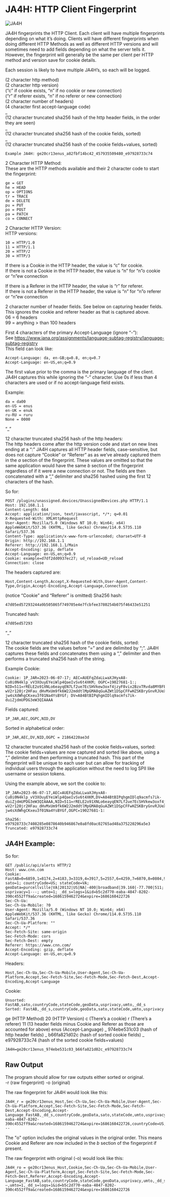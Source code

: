 # JA4H: HTTP Client Fingerprint

![JA4H](https://github.com/FoxIO-LLC/ja4/blob/main/technical_details/JA4H.png)

JA4H fingerprints the HTTP Client. Each client will have multiple fingerprints depending on what it’s doing. Clients will have different fingerprints when doing different HTTP Methods as well as different HTTP versions and will sometimes need to add fields depending on what the server tells it. However, the fingerprint will generally be the same per client per HTTP method and version save for cookie details. 

Each session is likely to have multiple JA4H’s, so each will be logged.

(2 character http method)  
(2 character http version)  
(“c” if cookie exists, “n” if no cookie or new connection)  
(“r” if referer exists, “n” if no referer or new connection)  
(2 character number of headers)  
(4 character first accept-language code)  
_  
(12 character truncated sha256 hash of the http header fields, in the order they are seen)  
_  
(12 character truncated sha256 hash of the cookie fields, sorted)  
_  
(12 character truncated sha256 hash of the cookie fields+values, sorted)  
```
Example JA4H: ge20cr13enus_a82fbf14bc42_457935509480_e97928733c74
```
2 Character HTTP Method:  
These are the HTTP methods available and their 2 character code to start the fingerprint:  
```
ge = GET  
he = HEAD  
op = OPTIONS  
tr = TRACE  
de = DELETE  
pu = PUT  
po = POST  
pa = PATCH  
co = CONNECT
```

2 Character HTTP Version:  
HTTP versions:  
```
10 = HTTP/1.0  
11 = HTTP/1.1  
20 = HTTP/2  
30 = HTTP/3  
```
If there is a Cookie in the HTTP header, the value is “c” for cookie.  
If there is not a Cookie in the HTTP header, the value is “n” for “n”o cookie or “n”ew connection

If there is a Referer in the HTTP header, the value is “r” for referer.  
If there is not a Referer in the HTTP header, the value is “n” for “n”o referer or “n”ew connection

2 character number of header fields. See below on capturing header fields. This ignores the cookie and referer header as that is captured above.  
06 = 6 headers  
99 = anything > than 100 headers

First 4 characters of the primary Accept-Language (ignore “-”):  
See https://www.iana.org/assignments/language-subtag-registry/language-subtag-registry  
This field can look like:  
```
Accept-Language: da, en-GB;q=0.8, en;q=0.7  
Accept-Language: en-US,en;q=0.9
```
The first value prior to the comma is the primary language of the client. JA4H captures this while ignoring the “-” character. Use 0s if less than 4 characters are used or if no accept-language field exists.

Example:  
```
da = da00  
en-US = enus  
en-UK = enuk  
ru-RU = ruru  
None = 0000
```

“_”

12 character truncated sha256 hash of the http headers:  
The http headers come after the http version code and start on new lines ending at a “:” JA4H captures all HTTP header fields, case-sensitive, but does not capture “Cookie” or “Referer” as as we’ve already captured them in the _a_ section of the fingerprint. These values are omitted so that the same application would have the same _b_ section of the fingerprint regardless of if it were a new connection or not. The fields are then concatenated with a “,” delimiter and sha256 hashed using the first 12 characters of the hash. 

So for:   
```
POST /plugins/unassigned.devices/UnassignedDevices.php HTTP/1.1
Host: 192.168.1.1
Content-Length: 664
Accept: application/json, text/javascript, */*; q=0.01
X-Requested-With: XMLHttpRequest
User-Agent: Mozilla/5.0 (Windows NT 10.0; Win64; x64) AppleWebKit/537.36 (KHTML, like Gecko) Chrome/114.0.5735.110 Safari/537.36
Content-Type: application/x-www-form-urlencoded; charset=UTF-8
Origin: http://192.168.1.1
Referer: http://192.168.1.1/Main
Accept-Encoding: gzip, deflate
Accept-Language: en-US,en;q=0.9
Cookie: example=d7df2dd0937ec27; ud_reload=UD_reload
Connection: close
```
The headers captured are:
```
Host,Content-Length,Accept,X-Requested-With,User-Agent,Content-Type,Origin,Accept-Encoding,Accept-Language,Connection
```
(notice “Cookie” and “Referer” is omitted)
Sha256 hash:
```
47d05ed57293244a9b505865f749705e4e7fcbfee3780254b075f46433e51251
```
Truncated hash:
```
47d05ed57293
```

“_”

12 character truncated sha256 hash of the cookie fields, sorted:  
The cookie fields are the values before “=” and are delimited by “;”. JA4H captures these fields and concatenates them using a “,” delimiter and then performs a truncated sha256 hash of the string.

Example Cookie:
```
Cookie: 1P_JAR=2023-06-07-17; AEC=AUEFqZdaLLwaXJHyxA8-Cu0i0N4klp_vV3XOuyEYeiWlp4QaeIvSv6t4XKM; OGPC=19027681-1:; NID=511=rRELE2o91XNLo6eayqEN7Lf2ue7EcSHVkew3oxf4jzyF8vix2BzxTRvda8MYBFEkLyC1xjTcqSIjbC-wV2r120jr2HFau_dHvMxUm9fk6W2J2mddtlMpGMA8qGuAZWt1DSpCFFwHZSKBryGnvRJUeXkc-jw4sXdWhgCKxeu3f01Na4YsBYGf; DV=A84BtBIPqhgmIDlq9acmfs7ik-duiZjdmUPDG3eW3QIAAAA
```
Fields captured:
```
1P_JAR,AEC,OGPC,NID,DV
```
Sorted in alphabetical order:
```
1P_JAR,AEC,DV,NID,OGPC = 21864220ae3d
```

12 character truncated sha256 hash of the cookie fields+values, sorted:  
The cookie fields+values are now captured and sorted like above, using a “,” delimiter and then performing a truncated hash. This part of the fingerprint will be unique to each user but can allow for tracking of individual users through the application without the need to log SPII like username or session tokens.

Using the example above, we sort the cookie to:  
```
1P_JAR=2023-06-07-17,AEC=AUEFqZdaLLwaXJHyxA8-Cu0i0N4klp_vV3XOuyEYeiWlp4QaeIvSv6t4XKM,DV=A84BtBIPqhgmIDlq9acmfs7ik-duiZjdmUPDG3eW3QIAAAA,NID=511=rRELE2o91XNLo6eayqEN7Lf2ue7EcSHVkew3oxf4jzyF8vix2BzxTRvda8MYBFEkLyC1xjTcqSIjbC-wV2r120jr2HFau_dHvMxUm9fk6W2J2mddtlMpGMA8qGuAZWt1DSpCFFwHZSKBryGnvRJUeXkc-jw4sXdWhgCKxeu3f01Na4YsBYGf,OGPC=19027681-1:

Sha256: e97928733c7408285e0878640b946867e0a8fd0ac02765ad48a375220296a5e3
Truncated: e97928733c74
```

## JA4H Example:

So for:
```
GET /public/api/alerts HTTP/2
Host: www.cnn.com
Cookie: FastAB=0=6859,1=8174,2=4183,3=3319,4=3917,5=2557,6=4259,7=6070,8=0804,9=6453,10=1942,11=4435,12=4143,13=9445,14=6957,15=8682,16=1885,17=1825,18=3760,19=0929; sato=1; countryCode=US; stateCode=VA; geoData=purcellville|VA|20132|US|NA|-400|broadband|39.160|-77.700|511; usprivacy=1---; umto=1; _dd_s=logs=1&id=b5c2d770-eaba-4847-8202-390c4552ff9a&created=1686159462724&expire=1686160422726
Sec-Ch-Ua: 
Sec-Ch-Ua-Mobile: ?0
User-Agent: Mozilla/5.0 (Windows NT 10.0; Win64; x64) AppleWebKit/537.36 (KHTML, like Gecko) Chrome/114.0.5735.110 Safari/537.36
Sec-Ch-Ua-Platform: ""
Accept: */*
Sec-Fetch-Site: same-origin
Sec-Fetch-Mode: cors
Sec-Fetch-Dest: empty
Referer: https://www.cnn.com/
Accept-Encoding: gzip, deflate
Accept-Language: en-US,en;q=0.9
```
Headers:
```
Host,Sec-Ch-Ua,Sec-Ch-Ua-Mobile,User-Agent,Sec-Ch-Ua-Platform,Accept,Sec-Fetch-Site,Sec-Fetch-Mode,Sec-Fetch-Dest,Accept-Encoding,Accept-Language
```
Cookie:
```
Unsorted: FastAB,sato,countryCode,stateCode,geoData,usprivacy,umto,_dd_s
Sorted: FastAB,_dd_s,countryCode,geoData,sato,stateCode,umto,usprivacy
```
ge (HTTP Method)
20 (HTTP Version)
c (There’s a cookie)
r (There’s a referer)
11 (13 header fields minus Cookie and Referer as those are accounted for above)
enus (Accept-Language)
_
974ebe531c03 (hash of http header fields)
_
b66fa821d02c (hash of sorted cookie fields)
_
e97928733c74 (hash of the sorted cookie fields+values)
```
JA4H=ge20cr13enus_974ebe531c03_b66fa821d02c_e97928733c74
```

## Raw Output
The program should allow for raw outputs either sorted or original.  
-r (raw fingerprint) -o (original)

The raw fingerprint for JA4H would look like this:
```
JA4H_r = ge20cr13enus_Host,Sec-Ch-Ua,Sec-Ch-Ua-Mobile,User-Agent,Sec-Ch-Ua-Platform,Accept,Sec-Fetch-Site,Sec-Fetch-Mode,Sec-Fetch-Dest,Accept-Encoding,Accept-Language_FastAB,_dd_s,countryCode,geoData,sato,stateCode,umto,usprivacy_FastAB=0=6859,1=8174,2=4183,3=3319,4=3917,5=2557,6=4259,7=6070,8=0804,9=6453,10=1942,11=4435,12=4143,13=9445,14=6957,15=8682,16=1885,17=1825,18=3760,19=0929,_dd_s=logs=1&id=b5c2d770-eaba-4847-8202-390c4552ff9a&created=1686159462724&expire=1686160422726,countryCode=US,geoData=purcellville|VA|20132|US|NA|-400|broadband|39.160|-77.700|511,sato=1,stateCode=VA,umto=1,usprivacy=1---
```

The "o" option includes the original values in the original order. This means Cookie and Referer are now included in the _b_ section of the fingerprint if present.

The raw fingerprint with original (-o) would look like this:
```
JA4H_ro = ge20cr13enus_Host,Cookie,Sec-Ch-Ua,Sec-Ch-Ua-Mobile,User-Agent,Sec-Ch-Ua-Platform,Accept,Sec-Fetch-Site,Sec-Fetch-Mode,Sec-Fetch-Dest,Referer,Accept-Encoding,Accept-Language_FastAB,sato,countryCode,stateCode,geoData,usprivacy,umto,_dd_s_FastAB=0=6859,1=8174,2=4183,3=3319,4=3917,5=2557,6=4259,7=6070,8=0804,9=6453,10=1942,11=4435,12=4143,13=9445,14=6957,15=8682,16=1885,17=1825,18=3760,19=0929,sato=1,countryCode=US,stateCode=VA,geoData=purcellville|VA|20132|US|NA|-400|broadband|39.160|-77.700|511,usprivacy=1—,umto=1,_dd_s=logs=1&id=b5c2d770-eaba-4847-8202-390c4552ff9a&created=1686159462724&expire=1686160422726
```
